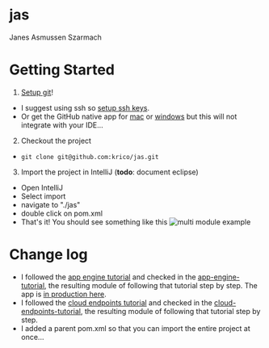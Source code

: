 jas
===

Janes Asmussen Szarmach

Getting Started
===============

1. [Setup git](https://help.github.com/articles/set-up-git/)!
  * I suggest using ssh so [setup ssh keys](https://help.github.com/articles/generating-ssh-keys/).
  * Or get the GitHub native app for [mac](https://mac.github.com/) or [windows](https://windows.github.com/)
  but this will not integrate with your IDE...
2. Checkout the project
  * `git clone git@github.com:krico/jas.git`
3. Import the project in IntelliJ (**todo**: document eclipse)
  * Open IntelliJ
  * Select import
  * navigate to "./jas"
  * double click on pom.xml
  * That's it! You should see something like this ![multi module example](https://github.com/krico/jas/tree/multi-module/images/multi-module.png)


Change log
==========

- I followed the [app engine tutorial](https://cloud.google.com/appengine/docs/java/gettingstarted/introduction) and checked in the [app-engine-tutorial](app-engine-tutorial/), the resulting module of following that tutorial step by step. The app is [in production here](https://krico-test.appspot.com).
- I followed the [cloud endpoints tutorial](https://cloud.google.com/appengine/docs/java/endpoints/getstarted/backend/) and checked in the [cloud-endpoints-tutorial](cloud-endpoints-tutorial/), the resulting module of following that tutorial step by step.
- I added a parent pom.xml so that you can import the entire project at once...


